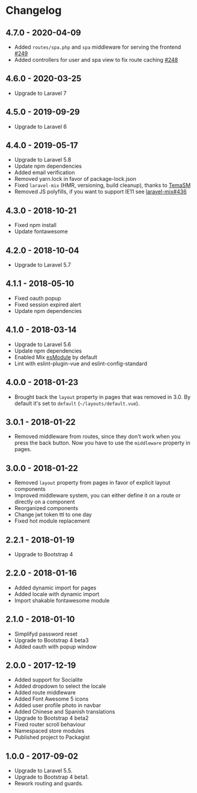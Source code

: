 # Changelog

## 4.7.0 - 2020-04-09

- Added `routes/spa.php` and `spa` middleware for serving the frontend [#249](https://github.com/cretueusebiu/laravel-vue-spa/pull/249)
- Added controllers for user and spa view to fix route caching [#248](https://github.com/cretueusebiu/laravel-vue-spa/pull/248)

## 4.6.0 - 2020-03-25

- Upgrade to Laravel 7

## 4.5.0 - 2019-09-29

- Upgrade to Laravel 6

## 4.4.0 - 2019-05-17

- Upgrade to Laravel 5.8
- Update npm dependencies
- Added email verification
- Removed yarn.lock in favor of package-lock.json
- Fixed `laravel-mix` (HMR, versioning, build cleanup), thanks to [TemaSM](https://github.com/TemaSM)
- Removed JS polyfills, if you want to support IE11 see [laravel-mix#436](https://github.com/JeffreyWay/laravel-mix/issues/436) 

## 4.3.0 - 2018-10-21

- Fixed npm install
- Update fontawesome

## 4.2.0 - 2018-10-04

- Upgrade to Laravel 5.7

## 4.1.1 - 2018-05-10

- Fixed oauth popup
- Fixed session expired alert
- Update npm dependencies

## 4.1.0 - 2018-03-14

- Upgrade to Laravel 5.6
- Update npm dependencies
- Enabled Mix [esModule](https://github.com/JeffreyWay/laravel-mix/pull/1526#issuecomment-373044182) by default
- Lint with eslint-plugin-vue and eslint-config-standard 

## 4.0.0 - 2018-01-23

- Brought back the `layout` property in pages that was removed in 3.0. By default it's set to `default` (`~/layouts/default.vue`).

## 3.0.1 - 2018-01-22

- Removed middleware from routes, since they don't work when you press the back button. Now you have to use the `middleware` property in pages.

## 3.0.0 - 2018-01-22

- Removed `layout` property from pages in favor of explicit layout components
- Improved middleware system, you can either define it on a route or directly on a component
- Reorganized components
- Change jwt token ttl to one day
- Fixed  hot module replacement

## 2.2.1 - 2018-01-19

- Upgrade to Bootstrap 4

## 2.2.0 - 2018-01-16

- Added dynamic import for pages
- Added locale with dynamic import
- Import shakable fontawesome module

## 2.1.0 - 2018-01-10

- Simplifyd password reset
- Upgrade to Bootstrap 4 beta3
- Added oauth with popup window

## 2.0.0 - 2017-12-19

- Added support for Socialite
- Added dropdown to select the locale 
- Added route middleware 
- Added Font Awesome 5 icons
- Added user profile photo in navbar
- Added Chinese and Spanish translations
- Upgrade to Bootstrap 4 beta2
- Fixed router scroll behaviour
- Namespaced store modules  
- Published project to Packagist 

## 1.0.0 - 2017-09-02

- Upgrade to Laravel 5.5.
- Upgrade to Bootstrap 4 beta1.
- Rework routing and guards.
